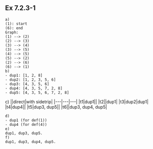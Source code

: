 ## Ex 7.2.3-1
```
a)
(1): start
(6): end
Graph:
(1) --> (2)
(2) --> (3)
(3) --> (4)
(3) --> (5)
(4) --> (5)
(5) --> (2)
(2) --> (6)
(6) --> (1)
b)
- dup1: [1, 2, 8]
- dup2: [1, 2, 3, 5, 6]
- dup3: [4, 3, 5, 6]
- dup4: [4, 3, 5, 7, 2, 8]
- dup5: [4, 3, 5, 6, 7, 2, 8]
```

c)
||direct|with sidetrip|
|---|---|---|
|t1|dup1||
|t2||dup1|
|t3|dup2|dup1|
|t4|dup4||
|t5|dup3, dup5||
|t6||dup3, dup4, dup5|

```
d)
- dup1 (for def(1))
- dup4 (for def(4))
e)
dup1, dup3, dup5.
f)
dup1, dup3, dup4, dup5.
```
